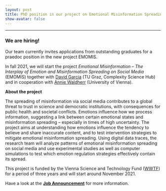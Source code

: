 ```yaml
---
layout: post
title: PhD position in our project on Emotional Misinformation Spreading
show-avatar: false
---
```


___

### We are hiring! 

Our team currently invites applications from outstanding graduates for a praedoc position in the new project EMOMIS. 

In fall 2021, we will start the project *Emotional Misinformation – The Interplay of Emotion and Misinformation Spreading on Social Media* (EMOMIS) together with [David Garcia](https://dgarcia.eu) (TU Graz, Complexity Science Hub) and in cooperation with  [Annie Waldherr](https://compcommlab.univie.ac.at/team/annie-waldherr/) (University of Vienna).

**About the project**

The spreading of misinformation via social media contributes to a global threat to trust in science and democratic institutions, with consequences for public health and societal conflicts. Emotions influence how we process information, suggesting a link between certain emotional states and misinformation spreading – especially in times of high uncertainty. The project aims at understanding how emotions influence the tendency to believe and share inaccurate content, and to test intervention strategies to mitigate emotional misinformation spreading. Using digital data traces, the research team will analyze patterns of emotional misinformation spreading on social media and use experimental studies as well as computer simulations to test which emotion regulation strategies effectively contain its spread. 

This project is funded by the Vienna Science and Technology Fund ([WWTF](https://wwtf.at/programmes/information_communication/#ICT20)) for a period of three years and will start around November 2021. 

Have a look at the [**Job Announcement**](https://www.csh.ac.at/wp-content/uploads/2021/07/Emomis_PhD_CSH.pdf) for more information.



